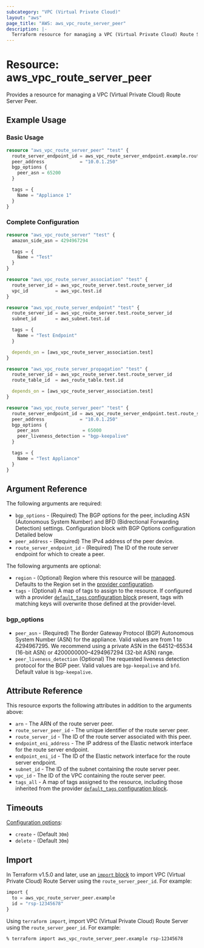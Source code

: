 ```yaml
---
subcategory: "VPC (Virtual Private Cloud)"
layout: "aws"
page_title: "AWS: aws_vpc_route_server_peer"
description: |-
  Terraform resource for managing a VPC (Virtual Private Cloud) Route Server Peer.
---
```

# Resource: aws_vpc_route_server_peer

  Provides a resource for managing a VPC (Virtual Private Cloud) Route Server Peer.

## Example Usage

### Basic Usage

```terraform
resource "aws_vpc_route_server_peer" "test" {
  route_server_endpoint_id = aws_vpc_route_server_endpoint.example.route_server_endpoint_id
  peer_address             = "10.0.1.250"
  bgp_options {
    peer_asn = 65200
  }

  tags = {
    Name = "Appliance 1"
  }
}
```

### Complete Configuration

```terraform
resource "aws_vpc_route_server" "test" {
  amazon_side_asn = 4294967294

  tags = {
    Name = "Test"
  }
}

resource "aws_vpc_route_server_association" "test" {
  route_server_id = aws_vpc_route_server.test.route_server_id
  vpc_id          = aws_vpc.test.id
}

resource "aws_vpc_route_server_endpoint" "test" {
  route_server_id = aws_vpc_route_server.test.route_server_id
  subnet_id       = aws_subnet.test.id

  tags = {
    Name = "Test Endpoint"
  }

  depends_on = [aws_vpc_route_server_association.test]
}

resource "aws_vpc_route_server_propagation" "test" {
  route_server_id = aws_vpc_route_server.test.route_server_id
  route_table_id  = aws_route_table.test.id

  depends_on = [aws_vpc_route_server_association.test]
}

resource "aws_vpc_route_server_peer" "test" {
  route_server_endpoint_id = aws_vpc_route_server_endpoint.test.route_server_endpoint_id
  peer_address             = "10.0.1.250"
  bgp_options {
    peer_asn                = 65000
    peer_liveness_detection = "bgp-keepalive"
  }

  tags = {
    Name = "Test Appliance"
  }
}

```

## Argument Reference

The following arguments are required:

* `bgp_options` - (Required) The BGP options for the peer, including ASN (Autonomous System Number) and BFD (Bidrectional Forwarding Detection) settings. Configuration block with BGP Options configuration Detailed below
* `peer_address` - (Required) The IPv4 address of the peer device.
* `route_server_endpoint_id` - (Required) The ID of the route server endpoint for which to create a peer.

The following arguments are optional:

* `region` - (Optional) Region where this resource will be [managed](https://docs.aws.amazon.com/general/latest/gr/rande.html#regional-endpoints). Defaults to the Region set in the [provider configuration](https://registry.terraform.io/providers/hashicorp/aws/latest/docs#aws-configuration-reference).
* `tags` - (Optional) A map of tags to assign to the resource. If configured with a provider [`default_tags` configuration block](https://registry.terraform.io/providers/hashicorp/aws/latest/docs#default_tags-configuration-block) present, tags with matching keys will overwrite those defined at the provider-level.

### bgp_options

* `peer_asn` - (Required) The Border Gateway Protocol (BGP) Autonomous System Number (ASN) for the appliance. Valid values are from 1 to 4294967295. We recommend using a private ASN in the 64512–65534 (16-bit ASN) or 4200000000–4294967294 (32-bit ASN) range.
* `peer_liveness_detection` (Optional) The requested liveness detection protocol for the BGP peer. Valid values are `bgp-keepalive` and `bfd`. Default value is `bgp-keepalive`.

## Attribute Reference

This resource exports the following attributes in addition to the arguments above:

* `arn` - The ARN of the route server peer.
* `route_server_peer_id` - The unique identifier of the route server peer.
* `route_server_id` - The ID of the route server associated with this peer.
* `endpoint_eni_address` - The IP address of the Elastic network interface for the route server endpoint.
* `endpoint_eni_id` - The ID of the Elastic network interface for the route server endpoint.
* `subnet_id` - The ID of the subnet containing the route server peer.
* `vpc_id` - The ID of the VPC containing the route server peer.
* `tags_all` - A map of tags assigned to the resource, including those inherited from the provider [`default_tags` configuration block](https://registry.terraform.io/providers/hashicorp/aws/latest/docs#default_tags-configuration-block).

## Timeouts

[Configuration options](https://developer.hashicorp.com/terraform/language/resources/syntax#operation-timeouts):

* `create` - (Default `30m`)
* `delete` - (Default `30m`)

## Import

In Terraform v1.5.0 and later, use an [`import` block](https://developer.hashicorp.com/terraform/language/import) to import VPC (Virtual Private Cloud) Route Server using the `route_server_peer_id`. For example:

```terraform
import {
  to = aws_vpc_route_server_peer.example
  id = "rsp-12345678"
}
```

Using `terraform import`, import VPC (Virtual Private Cloud) Route Server using the `route_server_peer_id`. For example:

```console
% terraform import aws_vpc_route_server_peer.example rsp-12345678
```
